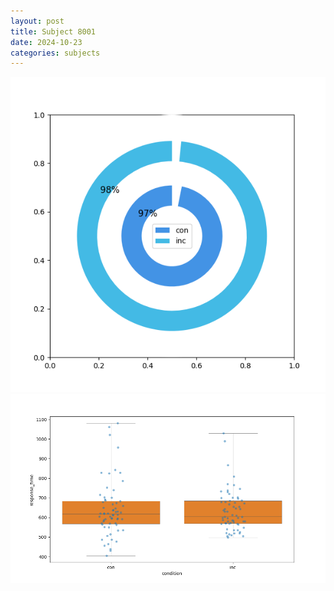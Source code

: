 ```yaml
---
layout: post
title: Subject 8001
date: 2024-10-23
categories: subjects
---
```


![](data/8001/run-5/8001_accuracy_by_condition.png)
![](data/8001/run-5/8001_rt.png)
